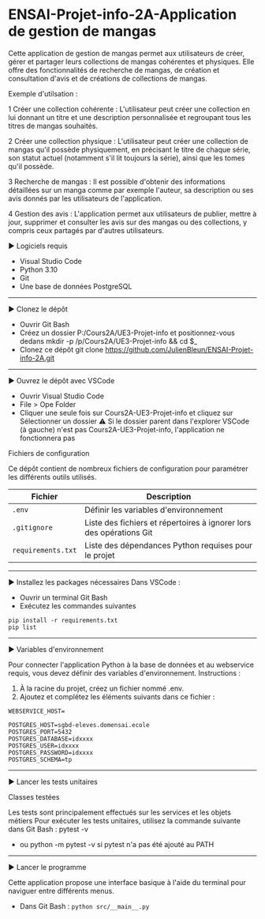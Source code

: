 # ENSAI-Projet-info-2A-Application de gestion de mangas

Cette application de gestion de mangas permet aux utilisateurs de créer, gérer et partager leurs collections de mangas cohérentes et physiques. Elle offre des fonctionnalités de recherche de mangas, de création et consultation d'avis et de créations de collections de mangas.

Exemple d'utilsation :

1 Créer une collection cohérente : L'utilisateur peut créer une collection en lui donnant un titre et une description personnalisée et regroupant tous les titres de mangas souhaités.

2 Créer une collection physique : L'utilisateur peut créer une collection de mangas qu'il possède physiquement, en précisant le titre de chaque série, son statut actuel (notamment s'il lit toujours la série), ainsi que les tomes qu'il possède.

3 Recherche de mangas : Il est possible d'obtenir des informations détaillées sur un manga comme par exemple l'auteur, sa description ou ses avis donnés par les utilisateurs de l'application.

4 Gestion des avis : L'application permet aux utilisateurs de publier, mettre à jour, supprimer et consulter les avis sur des mangas ou des collections, y compris ceux partagés par d'autres utilisateurs.

▶️ Logiciels requis

- Visual Studio Code
- Python 3.10
- Git
- Une base de données PostgreSQL

---

▶️ Clonez le dépôt
- Ouvrir Git Bash
- Créez un dossier P:/Cours2A/UE3-Projet-info et positionnez-vous dedans
mkdir -p /p/Cours2A/UE3-Projet-info && cd $_
- Clonez ce dépôt
git clone https://github.com/JulienBleun/ENSAI-Projet-info-2A.git

---

▶️ Ouvrez le dépôt avec VSCode
- Ouvrir Visual Studio Code
- File > Ope Folder
- Cliquer une seule fois sur Cours2A-UE3-Projet-info et cliquez sur Sélectionner un dossier
⚠️ Si le dossier parent dans l'explorer VSCode (à gauche) n'est pas Cours2A-UE3-Projet-info, l'application ne fonctionnera pas

Fichiers de configuration

Ce dépôt contient de nombreux fichiers de configuration pour paramétrer les différents outils utilisés.

| Fichier                  | Description                                         |
|--------------------------|-----------------------------------------------------|
| `.env`                   | Définir les variables d'environnement               |
| `.gitignore`             | Liste des fichiers et répertoires à ignorer lors des opérations Git |
| `requirements.txt`       | Liste des dépendances Python requises pour le projet |


---


▶️ Installez les packages nécessaires
Dans VSCode :

 - Ouvrir un terminal Git Bash
 - Exécutez les commandes suivantes

```
pip install -r requirements.txt
pip list
```

---

▶️ Variables d'environnement

Pour connecter l'application Python à la base de données et au webservice requis, vous devez définir des variables d'environnement.
Instructions :
  1. À la racine du projet, créez un fichier nommé .env.
  2. Ajoutez et complétez les éléments suivants dans ce fichier :

  ```
  WEBSERVICE_HOST=

  POSTGRES_HOST=sgbd-eleves.domensai.ecole
  POSTGRES_PORT=5432
  POSTGRES_DATABASE=idxxxx
  POSTGRES_USER=idxxxx
  POSTGRES_PASSWORD=idxxxx
  POSTGRES_SCHEMA=tp

  ```

---
▶️ Lancer les tests unitaires

Classes testées

Les tests sont principalement effectués sur les services et les objets métiers
Pour exécuter les tests unitaires, utilisez la commande suivante dans Git Bash : pytest -v
- ou python -m pytest -v si pytest n'a pas été ajouté au PATH

---

▶️ Lancer le programme

Cette application propose une interface basique à l'aide du terminal pour naviguer entre différents menus.

- Dans Git Bash : ```python src/__main__.py```
